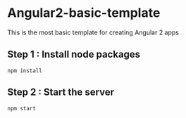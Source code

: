 # Angular2-basic-template
This is the most basic template for creating Angular 2 apps
## Step 1 : Install node packages
`npm install`
## Step 2 : Start the server
`npm start`
